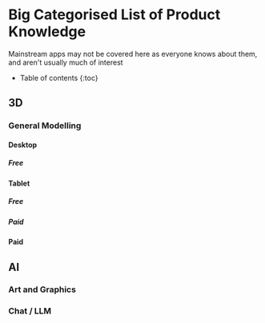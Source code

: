 # Big Categorised List of Product Knowledge
Mainstream apps may not be covered here as everyone knows about them, and aren't usually much of interest

* Table of contents
{:toc}

## 3D

### General Modelling
#### Desktop
##### Free

#### Tablet
##### Free

##### Paid

#### Paid

## AI

### Art and Graphics

### Chat / LLM

